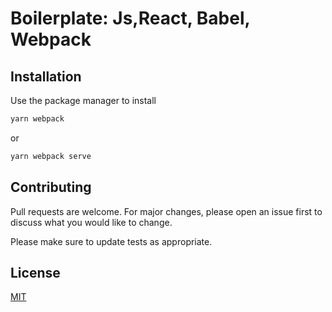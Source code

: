 # Boilerplate: Js,React, Babel, Webpack


## Installation

Use the package manager to install 

```bash
yarn webpack
```
or
```bash
yarn webpack serve
```

## Contributing
Pull requests are welcome. For major changes, please open an issue first to discuss what you would like to change.

Please make sure to update tests as appropriate.

## License
[MIT](https://choosealicense.com/licenses/mit/)
